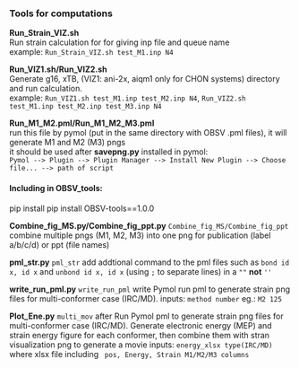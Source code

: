 ### Tools for computations  
**Run_Strain_VIZ.sh**  
Run strain calculation for for giving inp file and queue name  
example: `Run_Strain_VIZ.sh test_M1.inp N4`

**Run_VIZ1.sh/Run_VIZ2.sh**  
Generate g16, xTB, (VIZ1: ani-2x, aiqm1 only for CHON systems) directory and run calculation.   
example: `Run_VIZ1.sh test_M1.inp test_M2.inp N4`, `Run_VIZ2.sh test_M1.inp test_M2.inp test_M3.inp N4`  

**Run_M1_M2.pml/Run_M1_M2_M3.pml**  
run this file by pymol (put in the same directory with OBSV .pml files), it will generate M1 and M2 (M3) pngs   
it should be used after  **savepng.py** installed in pymol:    
`Pymol --> Plugin --> Plugin Manager --> Install New Plugin --> Choose file... --> path of script`


#### Including in OBSV_tools:  
pip install pip install OBSV-tools==1.0.0

**Combine_fig_MS.py/Combine_fig_ppt.py**  `Combine_fig_MS/Combine_fig_ppt`
combine multiple pngs (M1, M2, M3) into one png for publication (label a/b/c/d) or ppt (file names)  

**pml_str.py**  `pml_str`
add addtional command to the pml files such as `bond id x, id x` and `unbond id x, id x` (using `;` to separate lines) in a `""` **not** `''`

**write_run_pml.py**  `write_run_pml`
write Pymol run pml to generate strain png files for multi-conformer case (IRC/MD).
inputs: `method number` eg.: `M2 125`


**Plot_Ene.py**  `multi_mov`
after Run Pymol pml to generate strain png files for multi-conformer case (IRC/MD). Generate electronic energy (MEP) and strain energy figure for each conformer, then combine them with stran visualization png to generate a movie
inputs: `energy_xlsx type(IRC/MD)` where xlsx file including ` pos, Energy, Strain M1/M2/M3 columns`
